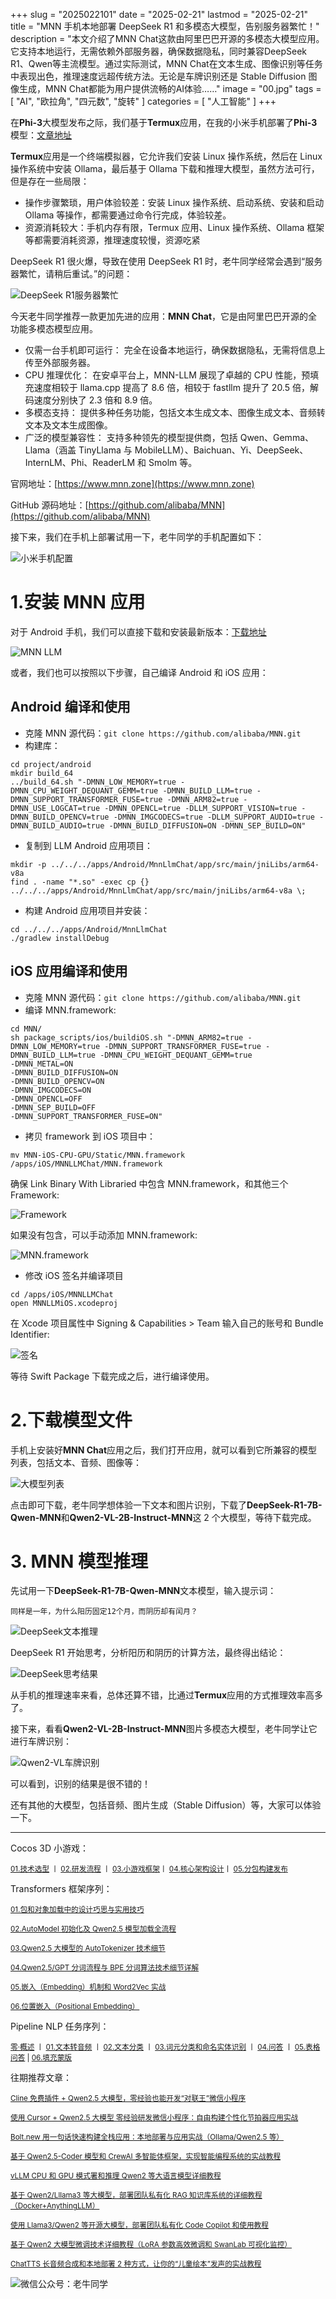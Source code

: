 +++
slug = "2025022101"
date = "2025-02-21"
lastmod = "2025-02-21"
title = "MNN 手机本地部署 DeepSeek R1 和多模态大模型，告别服务器繁忙！"
description = "本文介绍了MNN Chat这款由阿里巴巴开源的多模态大模型应用。它支持本地运行，无需依赖外部服务器，确保数据隐私，同时兼容DeepSeek R1、Qwen等主流模型。通过实际测试，MNN Chat在文本生成、图像识别等任务中表现出色，推理速度远超传统方法。无论是车牌识别还是 Stable Diffusion 图像生成，MNN Chat都能为用户提供流畅的AI体验……"
image = "00.jpg"
tags = [ "AI", "欧拉角", "四元数", "旋转" ]
categories = [ "人工智能" ]
+++

在**Phi-3**大模型发布之际，我们基于**Termux**应用，在我的小米手机部署了**Phi-3**模型：[文章地址](https://mp.weixin.qq.com/s/bNxHM3B7HOLNvJtjwvt8iw)

**Termux**应用是一个终端模拟器，它允许我们安装 Linux 操作系统，然后在 Linux 操作系统中安装 Ollama，最后基于 Ollama 下载和推理大模型，虽然方法可行，但是存在一些局限：

- 操作步骤繁琐，用户体验较差：安装 Linux 操作系统、启动系统、安装和启动 Ollama 等操作，都需要通过命令行完成，体验较差。
- 资源消耗较大：手机内存有限，Termux 应用、Linux 操作系统、Ollama 框架等都需要消耗资源，推理速度较慢，资源吃紧

DeepSeek R1 很火爆，导致在使用 DeepSeek R1 时，老牛同学经常会遇到“服务器繁忙，请稍后重试。”的问题：

![DeepSeek R1服务器繁忙](01.jpg)

今天老牛同学推荐一款更加先进的应用：**MNN Chat**，它是由阿里巴巴开源的全功能多模态模型应用。

- 仅需一台手机即可运行： 完全在设备本地运行，确保数据隐私，无需将信息上传至外部服务器。
- CPU 推理优化： 在安卓平台上，MNN-LLM 展现了卓越的 CPU 性能，预填充速度相较于 llama.cpp 提高了 8.6 倍，相较于 fastllm 提升了 20.5 倍，解码速度分别快了 2.3 倍和 8.9 倍。
- 多模态支持： 提供多种任务功能，包括文本生成文本、图像生成文本、音频转文本及文本生成图像。
- 广泛的模型兼容性： 支持多种领先的模型提供商，包括 Qwen、Gemma、Llama（涵盖 TinyLlama 与 MobileLLM）、Baichuan、Yi、DeepSeek、InternLM、Phi、ReaderLM 和 Smolm 等。

官网地址：[https://www.mnn.zone](https://www.mnn.zone)

GitHub 源码地址：[https://github.com/alibaba/MNN](https://github.com/alibaba/MNN)

接下来，我们在手机上部署试用一下，老牛同学的手机配置如下：

![小米手机配置](02.jpg)

# 1.安装 MNN 应用

对于 Android 手机，我们可以直接下载和安装最新版本：[下载地址](https://meta.alicdn.com/data/mnn/mnn_chat_d_0_2_2.apk)

![MNN LLM](11.jpg)

或者，我们也可以按照以下步骤，自己编译 Android 和 iOS 应用：

## Android 编译和使用

- 克隆 MNN 源代码：`git clone https://github.com/alibaba/MNN.git`
- 构建库：

```shell
cd project/android
mkdir build_64
../build_64.sh "-DMNN_LOW_MEMORY=true -DMNN_CPU_WEIGHT_DEQUANT_GEMM=true -DMNN_BUILD_LLM=true -DMNN_SUPPORT_TRANSFORMER_FUSE=true -DMNN_ARM82=true -DMNN_USE_LOGCAT=true -DMNN_OPENCL=true -DLLM_SUPPORT_VISION=true -DMNN_BUILD_OPENCV=true -DMNN_IMGCODECS=true -DLLM_SUPPORT_AUDIO=true -DMNN_BUILD_AUDIO=true -DMNN_BUILD_DIFFUSION=ON -DMNN_SEP_BUILD=ON"
```

- 复制到 LLM Android 应用项目：

```shell
mkdir -p ../../../apps/Android/MnnLlmChat/app/src/main/jniLibs/arm64-v8a
find . -name "*.so" -exec cp {} ../../../apps/Android/MnnLlmChat/app/src/main/jniLibs/arm64-v8a \;
```

- 构建 Android 应用项目并安装：

```shell
cd ../../../apps/Android/MnnLlmChat
./gradlew installDebug
```

## iOS 应用编译和使用

- 克隆 MNN 源代码：`git clone https://github.com/alibaba/MNN.git`
- 编译 MNN.framework:

```shell
cd MNN/
sh package_scripts/ios/buildiOS.sh "-DMNN_ARM82=true -DMNN_LOW_MEMORY=true -DMNN_SUPPORT_TRANSFORMER_FUSE=true -DMNN_BUILD_LLM=true -DMNN_CPU_WEIGHT_DEQUANT_GEMM=true
-DMNN_METAL=ON
-DMNN_BUILD_DIFFUSION=ON
-DMNN_BUILD_OPENCV=ON
-DMNN_IMGCODECS=ON
-DMNN_OPENCL=OFF
-DMNN_SEP_BUILD=OFF
-DMNN_SUPPORT_TRANSFORMER_FUSE=ON"
```

- 拷贝 framework 到 iOS 项目中：

```shell
mv MNN-iOS-CPU-GPU/Static/MNN.framework /apps/iOS/MNNLLMChat/MNN.framework
```

确保 Link Binary With Libraried 中包含 MNN.framework，和其他三个 Framework:

![Framework](12.jpg)

如果没有包含，可以手动添加 MNN.framework:

![MNN.framework](13.jpg)

- 修改 iOS 签名并编译项目

```shell
cd /apps/iOS/MNNLLMChat
open MNNLLMiOS.xcodeproj
```

在 Xcode 项目属性中 Signing & Capabilities > Team 输入自己的账号和 Bundle Identifier:

![签名](14.jpg)

等待 Swift Package 下载完成之后，进行编译使用。

# 2.下载模型文件

手机上安装好**MNN Chat**应用之后，我们打开应用，就可以看到它所兼容的模型列表，包括文本、音频、图像等：

![大模型列表](21.jpg)

点击即可下载，老牛同学想体验一下文本和图片识别，下载了**DeepSeek-R1-7B-Qwen-MNN**和**Qwen2-VL-2B-Instruct-MNN**这 2 个大模型，等待下载完成。

# 3. MNN 模型推理

先试用一下**DeepSeek-R1-7B-Qwen-MNN**文本模型，输入提示词：

```plaintext
同样是一年，为什么阳历固定12个月，而阴历却有闰月？
```

![DeepSeek文本推理](31.jpg)

DeepSeek R1 开始思考，分析阳历和阴历的计算方法，最终得出结论：

![DeepSeek思考结果](32.jpg)

从手机的推理速率来看，总体还算不错，比通过**Termux**应用的方式推理效率高多了。

接下来，看看**Qwen2-VL-2B-Instruct-MNN**图片多模态大模型，老牛同学让它进行车牌识别：

![Qwen2-VL车牌识别](33.jpg)

可以看到，识别的结果是很不错的！

还有其他的大模型，包括音频、图片生成（Stable Diffusion）等，大家可以体验一下。

---

Cocos 3D 小游戏：

<small>[01.技术选型](https://mp.weixin.qq.com/s/TlgNKvGYMuGMmU0dIBPn4A) 丨 [02.研发流程](https://mp.weixin.qq.com/s/qlOYpjREXBKb7vl1kuujlg) 丨 [03.小游戏框架](https://mp.weixin.qq.com/s/V3CIhswW3CVcTY1aPaALTw)丨 [04.核心架构设计](https://mp.weixin.qq.com/s/8f3GZNd7qjwIhfTcsVruYQ)丨 [05.分包构建发布](https://mp.weixin.qq.com/s/8jxPxJ2-9UnFsLMGh9h0fQ)</small>

Transformers 框架序列：

<small>[01.包和对象加载中的设计巧思与实用技巧](https://mp.weixin.qq.com/s/lAAIfl0YJRNrppp5-Vuusw)</small>

<small>[02.AutoModel 初始化及 Qwen2.5 模型加载全流程](https://mp.weixin.qq.com/s/WIbbrkf1HjVC1CtBNcU8Ow)</small>

<small>[03.Qwen2.5 大模型的 AutoTokenizer 技术细节](https://mp.weixin.qq.com/s/Shg30uUFByM0tKTi0rETfg)</small>

<small>[04.Qwen2.5/GPT 分词流程与 BPE 分词算法技术细节详解](https://mp.weixin.qq.com/s/GnoHXsIYKYFU1Xo4u5sE1w)</small>

<small>[05.嵌入（Embedding）机制和 Word2Vec 实战](https://mp.weixin.qq.com/s/qL9vpmNIM1eO9_lQq7QwlA)</small>

<small>[06.位置嵌入（Positional Embedding）](https://mp.weixin.qq.com/s/B0__TRnlI7zgwn0OhguvXA)</small>

Pipeline NLP 任务序列：

<small>[零·概述](https://mp.weixin.qq.com/s/FR4384AZV2FE2xtweSh9bA) 丨 [01.文本转音频](https://mp.weixin.qq.com/s/uN2BFIOxDFEh4T-W7tsPbg) 丨 [02.文本分类](https://mp.weixin.qq.com/s/9ccEDNfeGNf_Q9pO0Usg2w) 丨 [03.词元分类和命名实体识别](https://mp.weixin.qq.com/s/r2uFCwPZaMeDL_eiQsEmIQ) 丨 [04.问答](https://mp.weixin.qq.com/s/vOLVxRircw5wM1_rCqoAfg) 丨 [05.表格问答](https://mp.weixin.qq.com/s/Q0fWdw3ACVzQFldBScZ2Fw) | [06.填充蒙版](https://mp.weixin.qq.com/s/hMFCgYovHPVFOjOoihaUHw)</small>

往期推荐文章：

<small>[Cline 免费插件 + Qwen2.5 大模型，零经验也能开发“对联王”微信小程序](https://mp.weixin.qq.com/s/F-CUuaZwmqt6X7QkI_IrVA)</small>

<small>[使用 Cursor + Qwen2.5 大模型 零经验研发微信小程序：自由构建个性化节拍器应用实战](https://mp.weixin.qq.com/s/vraegr_5AJG7bPo6mBgvbQ)</small>

<small>[Bolt.new 用一句话快速构建全栈应用：本地部署与应用实战（Ollama/Qwen2.5 等）](https://mp.weixin.qq.com/s/Mq8CvZKdpokbj3mK-h_SAQ)</small>

<small>[基于 Qwen2.5-Coder 模型和 CrewAI 多智能体框架，实现智能编程系统的实战教程](https://mp.weixin.qq.com/s/8f3xna9TRmxMDaY_cQhy8Q)</small>

<small>[vLLM CPU 和 GPU 模式署和推理 Qwen2 等大语言模型详细教程](https://mp.weixin.qq.com/s/KM-Z6FtVfaySewRTmvEc6w)</small>

<small>[基于 Qwen2/Lllama3 等大模型，部署团队私有化 RAG 知识库系统的详细教程（Docker+AnythingLLM）](https://mp.weixin.qq.com/s/PpY3k3kReKfQdeOJyrB6aw)</small>

<small>[使用 Llama3/Qwen2 等开源大模型，部署团队私有化 Code Copilot 和使用教程](https://mp.weixin.qq.com/s/vt1EXVWtwm6ltZVYtB4-Tg)</small>

<small>[基于 Qwen2 大模型微调技术详细教程（LoRA 参数高效微调和 SwanLab 可视化监控）](https://mp.weixin.qq.com/s/eq6K8_s9uX459OeUcRPEug)</small>

<small>[ChatTTS 长音频合成和本地部署 2 种方式，让你的“儿童绘本”发声的实战教程](https://mp.weixin.qq.com/s/9ldLuh3YLvx8oWvwnrSGUA)</small>

![微信公众号：老牛同学](https://ntopic.cn/WX-21.png)
